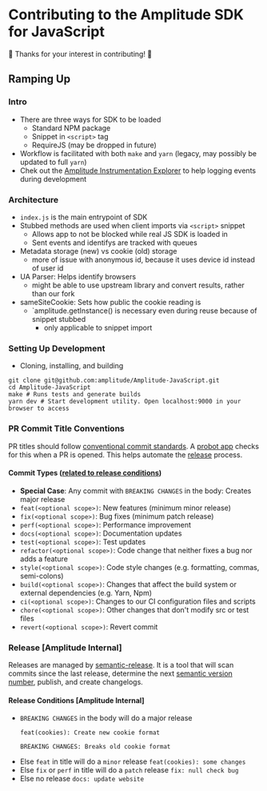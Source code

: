 # Contributing to the Amplitude SDK for JavaScript

🎉 Thanks for your interest in contributing! 🎉

## Ramping Up

### Intro

- There are three ways for SDK to be loaded
  - Standard NPM package
  - Snippet in `<script>` tag
  - RequireJS (may be dropped in future)
- Workflow is facilitated with both `make` and `yarn` (legacy, may possibly be updated to full `yarn`)
- Chek out the [Amplitude Instrumentation Explorer]((https://chrome.google.com/webstore/detail/amplitude-instrumentation/acehfjhnmhbmgkedjmjlobpgdicnhkbp)) to help logging events during development

### Architecture

- `index.js` is the main entrypoint of SDK
- Stubbed methods are used when client imports via `<script>` snippet
  - Allows app to not be blocked while real JS SDK is loaded in
  - Sent events and identifys are tracked with queues
- Metadata storage (new) vs cookie (old) storage
  - more of issue with anonymous id, because it uses device id instead of user id
- UA Parser: Helps identify browsers
  - might be able to use upstream library and convert results, rather than our fork
- sameSiteCookie: Sets how public the cookie reading is
  - `amplitude.getInstance() is necessary even during reuse because of snippet stubbed
    - only applicable to snippet import

### Setting Up Development

- Cloning, installing, and building
```
git clone git@github.com:amplitude/Amplitude-JavaScript.git
cd Amplitude-JavaScript
make # Runs tests and generate builds
yarn dev # Start development utility. Open localhost:9000 in your browser to access
```

### PR Commit Title Conventions

PR titles should follow [conventional commit standards](https://www.conventionalcommits.org/en/v1.0.0/). A [probot app](https://github.com/zeke/semantic-pull-requests) checks for this when a PR is opened. This helps automate the [release](#release) process.

#### Commit Types ([related to release conditions](#release))

- **Special Case**: Any commit with `BREAKING CHANGES` in the body: Creates major release
- `feat(<optional scope>)`: New features (minimum minor release)
- `fix(<optional scope>)`: Bug fixes (minimum patch release)
- `perf(<optional scope>)`: Performance improvement
- `docs(<optional scope>)`: Documentation updates
- `test(<optional scope>)`: Test updates
- `refactor(<optional scope>)`: Code change that neither fixes a bug nor adds a feature
- `style(<optional scope>)`: Code style changes (e.g. formatting, commas, semi-colons)
- `build(<optional scope>)`: Changes that affect the build system or external dependencies (e.g. Yarn, Npm)
- `ci(<optional scope>)`: Changes to our CI configuration files and scripts
- `chore(<optional scope>)`: Other changes that don't modify src or test files
- `revert(<optional scope>)`: Revert commit

### Release [Amplitude Internal]

Releases are managed by [semantic-release](https://github.com/semantic-release/semantic-release). It is a tool that will scan commits since the last release, determine the next [semantic version number](https://semver.org/), publish, and create changelogs.

#### Release Conditions [Amplitude Internal]

- `BREAKING CHANGES` in the body will do a major release
  ```
  feat(cookies): Create new cookie format
  
  BREAKING CHANGES: Breaks old cookie format
  ```
- Else `feat` in title will do a `minor` release
  `feat(cookies): some changes`
- Else `fix` or `perf` in title will do a `patch` release
  `fix: null check bug`
- Else no release
  `docs: update website`

